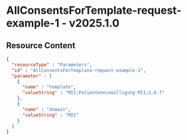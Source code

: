 # AllConsentsForTemplate-request-example-1 - v2025.1.0



## Resource Content

```json
{
  "resourceType" : "Parameters",
  "id" : "AllConsentsForTemplate-request-example-1",
  "parameter" : [
    {
      "name" : "template",
      "valueString" : "MII;Patienteneinwilligung MII;1.6.f"
    },
    {
      "name" : "domain",
      "valueString" : "MII"
    }
  ]
}

```
